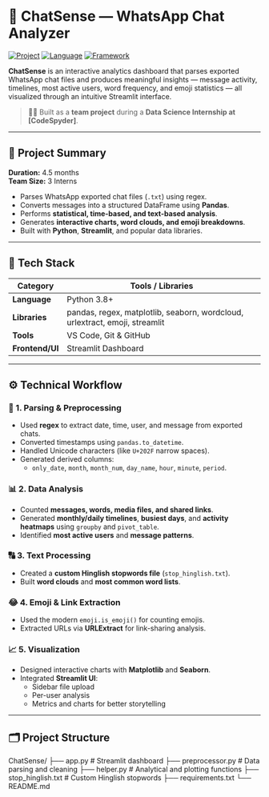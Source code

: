# 💬 ChatSense — WhatsApp Chat Analyzer  

[![Project](https://img.shields.io/badge/Project-Internship-blue)](#)
[![Language](https://img.shields.io/badge/Language-Python-366a9c)](#)
[![Framework](https://img.shields.io/badge/Framework-Streamlit-ff4b4b)](#)

**ChatSense** is an interactive analytics dashboard that parses exported WhatsApp chat files and produces meaningful insights — message activity, timelines, most active users, word frequency, and emoji statistics — all visualized through an intuitive Streamlit interface.  

> 🧑‍💻 Built as a **team project** during a **Data Science Internship at [CodeSpyder]**.

---

## 🔎 Project Summary

**Duration:** 4.5 months  
**Team Size:** 3 Interns  

- Parses WhatsApp exported chat files (`.txt`) using regex.  
- Converts messages into a structured DataFrame using **Pandas**.  
- Performs **statistical, time-based, and text-based analysis**.  
- Generates **interactive charts, word clouds, and emoji breakdowns**.  
- Built with **Python**, **Streamlit**, and popular data libraries.

---

## 🧰 Tech Stack

| Category | Tools / Libraries |
|-----------|------------------|
| **Language** | Python 3.8+ |
| **Libraries** | pandas, regex, matplotlib, seaborn, wordcloud, urlextract, emoji, streamlit |
| **Tools** | VS Code, Git & GitHub |
| **Frontend/UI** | Streamlit Dashboard |

---

## ⚙️ Technical Workflow

### 🧹 1. Parsing & Preprocessing
- Used **regex** to extract date, time, user, and message from exported chats.  
- Converted timestamps using `pandas.to_datetime`.  
- Handled Unicode characters (like `U+202F` narrow spaces).  
- Generated derived columns:
  - `only_date`, `month`, `month_num`, `day_name`, `hour`, `minute`, `period`.

### 📊 2. Data Analysis
- Counted **messages, words, media files, and shared links**.  
- Generated **monthly/daily timelines**, **busiest days**, and **activity heatmaps** using `groupby` and `pivot_table`.  
- Identified **most active users** and **message patterns**.  

### 🔠 3. Text Processing
- Created a **custom Hinglish stopwords file** (`stop_hinglish.txt`).  
- Built **word clouds** and **most common word lists**.

### 😂 4. Emoji & Link Extraction
- Used the modern `emoji.is_emoji()` for counting emojis.  
- Extracted URLs via **URLExtract** for link-sharing analysis.

### 📈 5. Visualization
- Designed interactive charts with **Matplotlib** and **Seaborn**.  
- Integrated **Streamlit UI**:  
  - Sidebar file upload  
  - Per-user analysis  
  - Metrics and charts for better storytelling  

---
## 🗂️ Project Structure
ChatSense/
├── app.py # Streamlit dashboard
├── preprocessor.py # Data parsing and cleaning
├── helper.py # Analytical and plotting functions
├── stop_hinglish.txt # Custom Hinglish stopwords
├── requirements.txt
└── README.md

